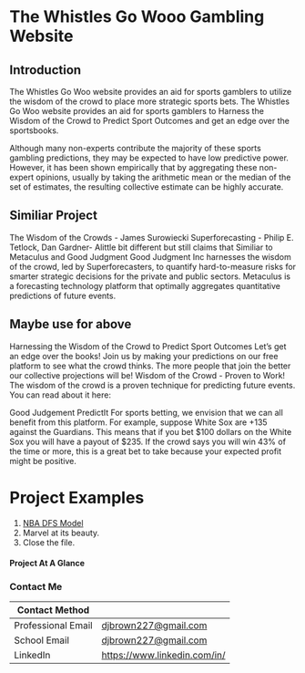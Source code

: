 # The Whistles Go Wooo Gambling Website

## Introduction
The Whistles Go Woo website provides an aid for sports gamblers to utilize the wisdom of the crowd to place more strategic sports bets.
The Whistles Go Woo website provides an aid for sports gamblers to Harness the Wisdom of the Crowd to Predict Sport Outcomes and get an edge over the sportsbooks.

Although many non-experts contribute the majority of these sports gambling predictions, they may be expected to have low predictive power. However, it has been shown empirically that by aggregating these non-expert opinions, usually by taking the arithmetic mean or the median of the set of estimates, the resulting collective estimate can be highly accurate.

## Similiar Project
The Wisdom of the Crowds - James Surowiecki
Superforecasting - Philip E. Tetlock, Dan Gardner- Alittle bit different but still claims that 
Similiar to Metaculus and Good Judgment
Good Judgment Inc harnesses the wisdom of the crowd, led by Superforecasters, to quantify hard-to-measure risks for smarter strategic decisions for the private and public sectors.
Metaculus is a forecasting technology platform that optimally aggregates quantitative predictions of future events.

## Maybe use for above
Harnessing the Wisdom of the Crowd to Predict Sport Outcomes
Let’s get an edge over the books! Join us by making your predictions on our free platform to see what the crowd thinks.  The more people that join the better our collective projections will be!
Wisdom of the Crowd - Proven to Work!
The wisdom of the crowd is a proven technique for predicting future events. You can read about it here:


Good Judgement
PredictIt
For sports betting, we envision that we can all benefit from this platform.  For example, suppose White Sox are +135 against the Guardians. This means that if you bet $100 dollars on the White Sox you will have a payout of $235.  If the crowd says you will win 43% of the time or more, this is a great bet to take because your expected profit might be positive.

# Project Examples
1. [NBA DFS Model](https://github.com/djbrown227/Daniel_Portfolio/tree/main/Python%20Programming%20Projects/NBA%20Daily%20Fantasy%20Sports)
2. Marvel at its beauty.
3. Close the file.

#### Project At A Glance




### Contact Me

| Contact Method |  |
| --- | --- |
| Professional Email | djbrown227@gmail.com |
| School Email | djbrown227@gmail.com |
| LinkedIn | https://www.linkedin.com/in/ |

